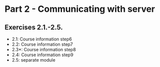 # Part 2 - Communicating with server

## Exercises 2.1.-2.5.

- 2.1: Course information step6
- 2.2: Course information step7
- 2.3\*: Course information step8
- 2.4: Course information step9
- 2.5: separate module
